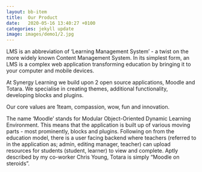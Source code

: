 ```yaml
---
layout: bb-item
title:  Our Product
date:   2020-05-16 13:40:27 +0100
categories: jekyll update
image: images/demo1/2.jpg
---
```

LMS is an abbreviation of ‘Learning Management System’ - a twist on the more widely known Content Management System. In its simplest form, an LMS is a complex web application transforming education by bringing it to your computer and mobile devices.
 
At Synergy Learning we build upon 2 open source applications, Moodle and Totara. We specialise in creating themes, additional functionality, developing blocks and plugins. 
 
Our core values are 1team, compassion, wow, fun and innovation.
 
The name ‘Moodle’ stands for Modular Object-Oriented Dynamic Learning Environment. This means that the application is built up of various moving parts - most prominently, blocks and plugins. Following on from the education model, there is a user facing backend where teachers (referred to in the application as; admin, editing manager, teacher) can upload resources for students (student, learner) to view and complete. Aptly described by my co-worker Chris Young, Totara is simply “Moodle on steroids”.
 


